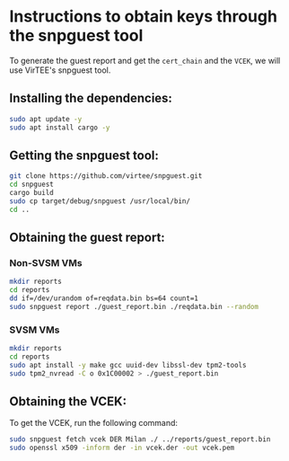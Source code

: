 # Instructions to obtain keys through the snpguest tool

To generate the guest report and get the `cert_chain` and the `VCEK`, we will use VirTEE's snpguest tool.

## Installing the dependencies:

```bash
sudo apt update -y
sudo apt install cargo -y
```

## Getting the snpguest tool:

```bash
git clone https://github.com/virtee/snpguest.git
cd snpguest
cargo build
sudo cp target/debug/snpguest /usr/local/bin/
cd ..
```

## Obtaining the guest report:

### Non-SVSM VMs

```bash
mkdir reports
cd reports
dd if=/dev/urandom of=reqdata.bin bs=64 count=1
sudo snpguest report ./guest_report.bin ./reqdata.bin --random
```

### SVSM VMs

```bash
mkdir reports
cd reports
sudo apt install -y make gcc uuid-dev libssl-dev tpm2-tools
sudo tpm2_nvread -C o 0x1C00002 > ./guest_report.bin
```

## Obtaining the VCEK:

To get the VCEK, run the following command:
```bash
sudo snpguest fetch vcek DER Milan ./ ../reports/guest_report.bin
sudo openssl x509 -inform der -in vcek.der -out vcek.pem
```
